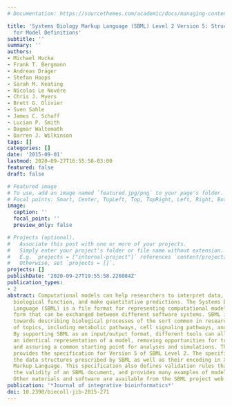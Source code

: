 ```yaml
---
# Documentation: https://sourcethemes.com/academic/docs/managing-content/

title: 'Systems Biology Markup Language (SBML) Level 2 Version 5: Structures and Facilities
  for Model Definitions'
subtitle: ''
summary: ''
authors:
- Michael Hucka
- Frank T. Bergmann
- Andreas Dräger
- Stefan Hoops
- Sarah M. Keating
- Nicolas Le Novére
- Chris J. Myers
- Brett G. Olivier
- Sven Sahle
- James C. Schaff
- Lucian P. Smith
- Dagmar Waltemath
- Darren J. Wilkinson
tags: []
categories: []
date: '2015-09-01'
lastmod: 2020-09-27T16:55:58-03:00
featured: false
draft: false

# Featured image
# To use, add an image named `featured.jpg/png` to your page's folder.
# Focal points: Smart, Center, TopLeft, Top, TopRight, Left, Right, BottomLeft, Bottom, BottomRight.
image:
  caption: ''
  focal_point: ''
  preview_only: false

# Projects (optional).
#   Associate this post with one or more of your projects.
#   Simply enter your project's folder or file name without extension.
#   E.g. `projects = ["internal-project"]` references `content/project/deep-learning/index.md`.
#   Otherwise, set `projects = []`.
projects: []
publishDate: '2020-09-27T19:55:58.226084Z'
publication_types:
- 2
abstract: Computational models can help researchers to interpret data, understand
  biological function, and make quantitative predictions. The Systems Biology Markup
  Language (SBML) is a file format for representing computational models in a declarative
  form that can be exchanged between different software systems. SBML is oriented
  towards describing biological processes of the sort common in research on a number
  of topics, including metabolic pathways, cell signaling pathways, and many others.
  By supporting SBML as an input/output format, different tools can all operate on
  an identical representation of a model, removing opportunities for translation errors
  and assuring a common starting point for analyses and simulations. This document
  provides the specification for Version 5 of SBML Level 2. The specification defines
  the data structures prescribed by SBML as well as their encoding in XML, the eXtensible
  Markup Language. This specification also defines validation rules that determine
  the validity of an SBML document, and provides many examples of models in SBML form.
  Other materials and software are available from the SBML project web site, http://sbml.org/.
publication: '*Journal of integrative bioinformatics*'
doi: 10.2390/biecoll-jib-2015-271
---
```

